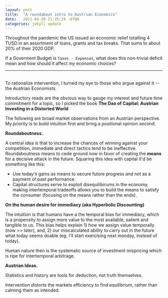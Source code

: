 ```yaml
--- 
layout: post
title:  "A roundabout intro to Austrian Economics"
date:   2021-04-29 21:25:24 -0700
categories: jekyll update
---
```


Throughout the pandemic the US issued an economic relief totalling 4 TUSD in an assortment of loans, grants and tax breaks. That sums to about 20% of their 2020 GDP.

If a Goverment Budget is `Taxes - Expenses`, what does this non-trivial deficit mean and how should it affect my economic choices? 

---  
\
To rationalize intervention, I turned my eye to those who argue against it -- the Austrian Economists. 

Introductory reads are the obvious way to gauge my interest and future time commitment for a topic, so I picked the book **The Dao of Capital: Austrian Investing in a Distorted World**.

The following are broad market observations from an Austrian perspective. My priority is to build intuition first and bring a positional opinion second.
 
**Roundaboutness.** 

A central idea is that to increase the chances of winning against your competition, immediate and direct tactics tend to be ineffective. 
Roundaboutness means to cede ground now in favor of creating the **means** for a decisive attack in the future. 
Squaring this idea with capital it'd be something like this: 
- Use today's gains as means to secure future progress and not as a payment of past performance. 
- Capital structures serve to exploit disequilibirums in the economy, making intertemporal tradeoffs allows you to build the means to satisfy the consumer (focusing on the means rather than the ends).

**On the human desire for immediacy (aka Hyperbolic Discounting)** 

The intuition is that humans have a the temporal bias for immediacy, which is a propensity to assign more value to the most available, salient and tangible to us. This bias helps explain 1) how we assign value temporally (now >> later), and, 2) our miscalculated ability to carry out in the future what today seems doable (eg. I'll start exercising next monday, instead of today).

Human nature then is the systematic source of investment mispricing which is ripe for intertemporal arbitrage.

**Austrian Ideas.** 

Statistics and history are tools for deduction, not truth themselves. 

Intervention distorts the markets efficiency to find equilibrium, rather than calming them as intended. 

